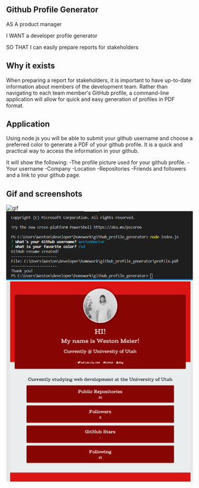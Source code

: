 ## Github Profile Generator ##
AS A product manager

I WANT a developer profile generator

SO THAT I can easily prepare reports for stakeholders

## Why it exists ##
When preparing a report for stakeholders, it is important to have up-to-date information about members of the development team. Rather than navigating to each team member's GitHub profile, a command-line application will allow for quick and easy generation of profiles in PDF format.

## Application ##
Using node.js you will be able to submit your github username and choose a preferred color to generate a PDF of your github profile. It is a quick and practical way to access the information in your github. 

It will show the following: 
-The profile picture used for your github profile. 
-Your username 
-Company
-Location
-Repositories 
-Friends and followers
and a link to your github page.

## Gif and screenshots ##

![gif](https://github.com/westonbmeier/github_profile_generator/blob/master/assets/gif.gif)
![node](assets/node.PNG)
![pdf](assets/pdf.PNG)